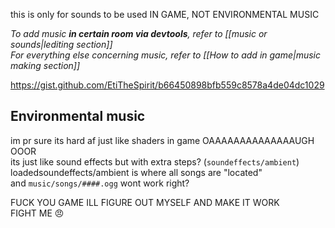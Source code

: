 this is only for sounds to be used IN GAME, NOT ENVIRONMENTAL MUSIC  

*To add music **in certain room via devtools**, refer to [[music or sounds|lediting section]]*  
*For everything else concerning music, refer to [[How to add in game|music making section]]*  

https://gist.github.com/EtiTheSpirit/b66450898bfb559c8578a4de04dc1029

## Environmental music
im pr sure its hard af just like shaders in game OAAAAAAAAAAAAAAUGH  
OOOR  
its just like sound effects but with extra steps? (`soundeffects/ambient`)  
loadedsoundeffects/ambient is where all songs are "located"  
and `music/songs/####.ogg` wont work right?  

FUCK YOU GAME ILL FIGURE OUT MYSELF AND MAKE IT WORK  
FIGHT ME 😠
